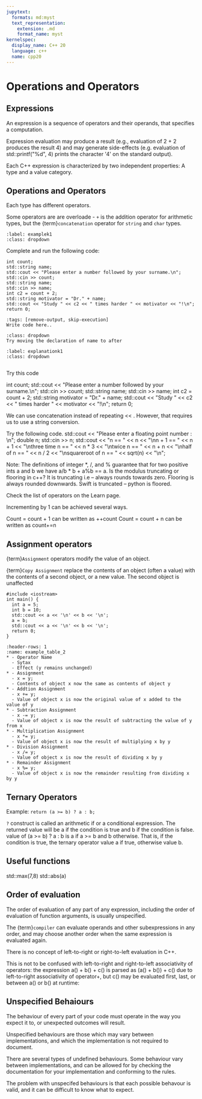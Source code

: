 ```yaml
---
jupytext:
  formats: md:myst
  text_representation:
    extension: .md
    format_name: myst
kernelspec:
  display_name: C++ 20
  language: c++
  name: cpp20
---
```


# Operations and Operators


## Expressions

An expression is a sequence of operators and their operands, that specifies a computation.

Expression evaluation may produce a result (e.g., evaluation of 2 + 2 produces the result 4) and may generate side-effects (e.g. evaluation of std::printf("%d", 4) prints the character '4' on the standard output).

Each C++ expression is characterized by two independent properties: A type and a value category.





## Operations and Operators
Each type has different operators.

Some operators are are overloade - `+` is the addition operator for arithmetic types, but the {term}`concatenation` operator for `string` and `char` types.

`````{example-start} Example
:label: examplek1
:class: dropdown
`````
Complete and run the following code:
````{code-block} c++
int count;
std::string name;
std::cout << "Please enter a number followed by your surname.\n";
std::cin >> count; 
std::string name;
std::cin >> name;
int c2 = count + 2;
std::string motivator = "Dr." + name;
std::cout << "Study " << c2 << " times harder " << motivator << "!\n";
return 0; 
````
````{code-cell} c++
:tags: [remove-output, skip-execution]
Write code here..
````
```{exercise}
:class: dropdown
Try moving the declaration of name to after 
```
````{explanation} examplek1
:label: explanationk1
:class: dropdown

````
`````{example-end}
`````

Try this code




int count;
std::cout << "Please enter a number followed by your surname.\n";
std::cin >> count;
std::string name;
std::cin >> name;
int c2 = count + 2;
std::string motivator = "Dr." + name;
std::cout << "Study " << c2 << " times harder " << motivator << "!\n";
return 0; 

We can use concatenation instead of repeating << . However, that requires us to use a string conversion.


Try the following code.
std::cout << "Please enter a floating point number : \n";
double n;
std::cin >> n;
std::cout << "n == " << n
<< "\nn + 1 == " << n + 1
<< "\nthree time n == " << n * 3
<< "\ntwice n == " << n + n
<< "\nhalf of n == " << n / 2
<< "\nsquareroot of n == "
<< sqrt(n)
<< "\n";

Note:  The definitions of integer *, /, and % guarantee that for two positive ints a and b we have a/b * b + a%b == a.
Is the modulus truncating or flooring in c++?
It is truncating i.e – always rounds towards zero. Flooring is always rounded downwards. Swift is truncated – python is floored.

Check the list of operators on the Learn page.

Incrementing by 1 can be achieved several ways.

Count = count + 1 can be written as ++count
Count = count + n can be written as count+=n

## Assignment operators

{term}`Assignment` operators modify the value of an object.

{term}`Copy Assignment` replace the contents of an object (often a value) with the contents of a second object, or a new value. The second object is unaffected

```{code-cell} c++
#include <iostream>
int main() {
  int a = 5;
  int b = 10;
  std::cout << a << '\n' << b << '\n';
  a = b;
  std::cout << a << '\n' << b << '\n';
  return 0;
}
```

```{list-table}
:header-rows: 1
:name: example_table_2
* - Operator Name
  - Sytax
  - Effect (y remains unchanged)
* - Assignment
  - x = y;
  - Contents of object x now the same as contents of object y
* - Addtion Assignment
  - x += y;
  - Value of object x is now the original value of x added to the value of y
* - Subtraction Assignment
  - x -= y;
  - Value of object x is now the result of subtracting the value of y from x
* - Multiplication Assignment
  - x *= y;
  - Value of object x is now the result of multiplying x by y
* - Division Assignment
  - x /= y;
  - Value of object x is now the result of dividing x by y
* - Remainder Assignment
  - x %= y;
  - Value of object x is now the remainder resulting from dividing x by y
```





## Ternary Operators

Example:
`return (a >= b) ? a : b;`

`?` construct is called an arithmetic if or a conditional expression. 
The returned value will be a if the condition is true and b if the condition is false.
value of (a >= b) ? a : b is a if a >= b and b otherwise.
That is, if the condition is true, the ternary operator value a if true, otherwise value b.

## Useful functions

std::max(7,8)
std::abs(a)


## Order of evaluation

The order of evaluation of any part of any expression, including the order of evaluation of function arguments, is usually unspecified.

The {term}`compiler` can evaluate operands and other subexpressions in any order, and may choose another order when the same expression is evaluated again.

There is no concept of left-to-right or right-to-left evaluation in C++. 

This is not to be confused with left-to-right and right-to-left associativity of operators: the expression a() + b() + c() is parsed as (a() + b()) + c() due to left-to-right associativity of operator+, but c() may be evaluated first, last, or between a() or b() at runtime:

## Unspecified Behaiours

The behaviour of every part of your code must operate in the way you expect it to, or unexpected outcomes will result.

Unspecified behaviours are those which may vary between implementations, and which the implementation is not required to document.

There are several types of undefined behaviours. Some behaviour vary between implementations, and can be allowed for by checking the documentation for your implementation and conforming to the rules.

The problem with unspecifed behaviours is that each possible behavour is valid, and it can be difficult to know what to expect.


